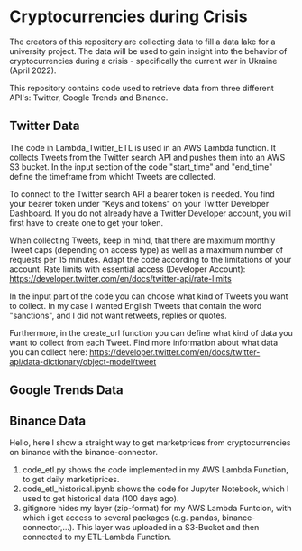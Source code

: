 # Cryptocurrencies during Crisis

The creators of this repository are collecting data to fill a data lake for a university project.
The data will be used to gain insight into the behavior of cryptocurrencies during a crisis - specifically the current war in Ukraine (April 2022).

This repository contains code used to retrieve data from three different API's: Twitter, Google Trends and Binance.


## Twitter Data
The code in Lambda_Twitter_ETL is used in an AWS Lambda function.
It collects Tweets from the Twitter search API and pushes them into an AWS S3 bucket.
In the input section of the code "start_time" and "end_time" define the timeframe from whicht Tweets are collected.

To connect to the Twitter search API a bearer token is needed. You find your bearer token under "Keys and tokens"  on your Twitter Developer Dashboard. If you do not already have a Twitter Developer account, you will first have to create one to get your token. 

When collecting Tweets, keep in mind, that there are maximum monthly Tweet caps (depending on access type) as well as a maximum number of requests per 15 minutes. Adapt the code according to the limitations of your account.
Rate limits with essential access (Developer Account): https://developer.twitter.com/en/docs/twitter-api/rate-limits

In the input part of the code you can choose what kind of Tweets you want to collect. In my case I wanted English Tweets that contain the word "sanctions", and I did not want retweets, replies or quotes.

Furthermore, in the create_url function you can define what kind of data you want to collect from each Tweet. Find more information about what data you can collect here: https://developer.twitter.com/en/docs/twitter-api/data-dictionary/object-model/tweet

## Google Trends Data


## Binance Data
Hello, here I show a straight way to get marketprices from cryptocurrencies on binance with the binance-connector.

1. code_etl.py shows the code implemented in my AWS Lambda Function, to get daily marketiprices.
2. code_etl_historical.ipynb shows the code for Jupyter Notebook, which I used to get historical data (100 days ago).
3. gitignore hides my layer (zip-format) for my AWS Lambda Funtcion, with which i get access to several packages (e.g. pandas, binance-connector,...). This layer was uploaded in a S3-Bucket and then connected to my ETL-Lambda Function.
